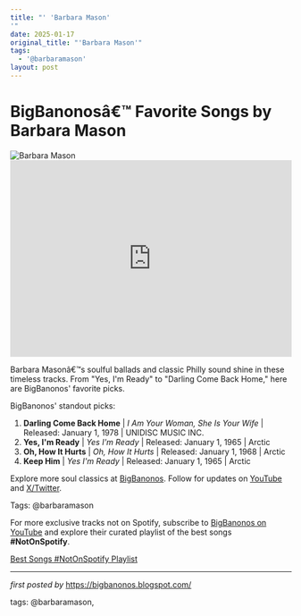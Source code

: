 ```yaml
---
title: "' 'Barbara Mason'
'"
date: 2025-01-17
original_title: "'Barbara Mason'"
tags:
  - '@barbaramason'
layout: post
---
```

 <!-- Title of the Post -->
<h1 >BigBanonosâ€™ Favorite Songs by Barbara Mason</h1> <!-- Featured Image -->
<div > <img src="https://i.scdn.co/image/ab67616d0000b273351274f527065d0d5e78d9c5" alt="Barbara Mason">
</div> <!-- Spotify Embed -->
<div > <iframe src="https://open.spotify.com/embed/playlist/5pMntIC5KrnOaRfLbjpdWc?utm_source=generator" width="100%" height="352" frameBorder="0" allowfullscreen="" allow="autoplay; clipboard-write; encrypted-media; fullscreen; picture-in-picture" loading="lazy"></iframe>
</div> <!-- Introductory Text -->
<p >Barbara Masonâ€™s soulful ballads and classic Philly sound shine in these timeless tracks. From "Yes, I'm Ready" to "Darling Come Back Home," here are BigBanonos' favorite picks.</p> <!-- Song Highlights -->
<div > <p>BigBanonos' standout picks:</p> <ol> <li><strong>Darling Come Back Home</strong> | <em>I Am Your Woman, She Is Your Wife</em> | Released: January 1, 1978 | UNIDISC MUSIC INC.</li> <li><strong>Yes, I'm Ready</strong> | <em>Yes I'm Ready</em> | Released: January 1, 1965 | Arctic</li> <li><strong>Oh, How It Hurts</strong> | <em>Oh, How It Hurts</em> | Released: January 1, 1968 | Arctic</li> <li><strong>Keep Him</strong> | <em>Yes I'm Ready</em> | Released: January 1, 1965 | Arctic</li> </ol>
</div> <!-- Footer Links -->
<div > <p>Explore more soul classics at <a href="https://bigbanonos.blogspot.com/" target="_blank">BigBanonos</a>. Follow for updates on <a href="https://www.youtube.com/@BigBanonos" target="_blank">YouTube</a> and <a href="https://x.com/bigbanonos" target="_blank">X/Twitter</a>.</p>
</div> <!-- Tags -->
<p >Tags: @barbaramason</p>

<!--Subscribe and Playlist Links-->
<div>
    <p>For more exclusive tracks not on Spotify, subscribe to <a href="https://www.youtube.com/@BigBanonos" target="_blank">BigBanonos on YouTube</a> and explore their curated playlist of the best songs <strong>#NotOnSpotify</strong>.</p>
    <p><a href="https://www.youtube.com/playlist?list=PLtuNtuTatqI0kFahUCbtbfenC_ET5O_tr" target="_blank">Best Songs #NotOnSpotify Playlist<br /></a></p></div>

<hr />

<p><em>first posted by</em> <a href="https://bigbanonos.blogspot.com/" rel="noopener" target="_new">https://bigbanonos.blogspot.com/</a></p>

<p>tags: @barbaramason,</p>
